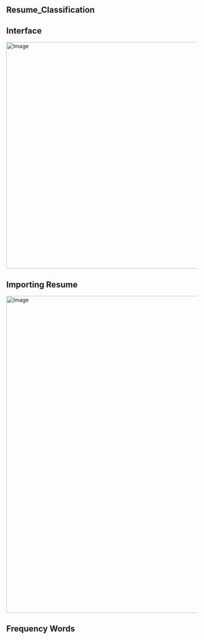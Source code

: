 ## Resume_Classification

## Interface
<img width="1075" height="595" alt="Image" src="https://github.com/user-attachments/assets/cd3d79d7-053c-4e27-801f-34773a2f709a" />

## Importing Resume
<img width="985" height="833" alt="Image" src="https://github.com/user-attachments/assets/b0a0a009-1a2f-4143-8b9f-2001fb41eff6" />

## Frequency Words

